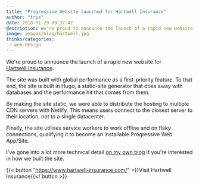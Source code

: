 ```yaml
---
title: "Progressive Website launched for Hartwell Insurance"
author: "trys"
date: 2018-01-29 09:37:47
description: We’re proud to announce the launch of a rapid new website for Hartwell Insurance.
image: images/blog/hartwell.jpg
thinks/categories: 
 - web-design
---
```


We're proud to announce the launch of a rapid new website for [Hartwell Insurance](https://www.hartwell-insurance.com/).

The site was built with global performance as a first-priority feature. To that end, the site is built in Hugo, a static-site generator that does away with databases and the performance hit that comes from them.

By making the site static, we were able to distribute the hosting to multiple CDN servers with Netlify. This means users connect to the closest server to their location, not to a single datacenter.

Finally, the site utilises service workers to work offline and on flaky connections, qualifying it to become an installable Progressive Web App/Site.

I've gone into a lot more technical detail [on my own blog](http://www.trysmudford.com/perfomance-wins-with-hugo-and-netlify/) if you're interested in how we built the site.

{{< button "https://www.hartwell-insurance.com/" >}}Visit Hartwell Insurance{{</ button >}}


